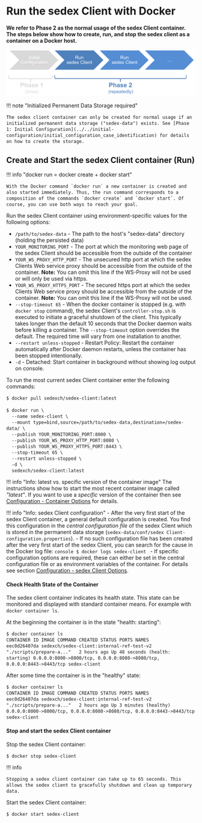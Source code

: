 # Run the sedex Client with Docker 

**We refer to Phase 2 as the normal usage of the sedex Client container. The steps below show how to create, run, and stop the sedex client as a container on a Docker host.**



![Phase 2: Run the container](/assets/v6/phase-2.png)


!!! note "Initialized Permanent Data Storage required"

    The sedex client container can only be created for normal usage if an initialized permanent data storage ("sedex-data") exists. See [Phase 1: Initial Configuration](../../initial-configuration/initial_configuration_case_identification) for details on how to create the storage.


## Create and Start the sedex Client container (Run)

!!! info "docker run = docker create + docker start"

    With the Docker command `docker run` a new container is created and also started immediately. Thus, the run command corresponds to a composition of the commands `docker create` and `docker start`. Of course, you can use both ways to reach your goal.

Run the sedex Client container using environment-specific values for the following options:

- `/path/to/sedex-data` - The path to the host's "sedex-data" directory (holding the persisted data)
- `YOUR_MONITORING_PORT` - The port at which the monitoring web page of the sedex Client should be accessible from the outside of the container
- `YOUR_WS_PROXY_HTTP_PORT` - The unsecured http port at which the sedex Clients Web service proxy should be accessible from the outside of the
  container. **Note:** You can omit this line if the WS-Proxy will not be used or will only be used via https.
- `YOUR_WS_PROXY_HTTPS_PORT` - The secured https port at which the sedex Clients Web service proxy should be accessible from the outside of the
  container. **Note:** You can omit this line if the WS-Proxy will not be used.
- `--stop-timeout 65` - When the docker container is stopped (e.g. with `docker stop` command), the sedex Client's `controller-stop.sh` is executed to initiate a graceful shutdown of the client. This typically takes longer than the default 10 seconds that the Docker daemon waits before killing a container.
  The `--stop-timeout` option overrides the default. The required time will vary from one installation to another.
- `--restart unless-stopped` - Restart Policy: Restart the container automatically after Docker daemon restarts, unless the container has been stopped intentionally. 
- `-d` - Detached: Start container in background without showing log output on console.

<!-- Start a new section to get Markdown to consider the following as code and not part of the list... -->

To run the most current sedex Client container enter the following commands:
```console
$ docker pull sedexch/sedex-client:latest

$ docker run \
  --name sedex-client \
  --mount type=bind,source=/path/to/sedex-data,destination=/sedex-data/ \
  --publish YOUR_MONITORING_PORT:8000 \
  --publish YOUR_WS_PROXY_HTTP_PORT:8080 \
  --publish YOUR_WS_PROXY_HTTPS_PORT:8443 \
  --stop-timeout 65 \
  --restart unless-stopped \
  -d \
  sedexch/sedex-client:latest
```

!!! info "Info: latest vs. specific version of the container image"
    The instructions show how to start the most recent container image called *"latest"*.
    If you want to use a *specific* version of the container then see [Configuration - Container Options](../../configuration/container-options) for details.

!!! info "Info: sedex Client configuration"
    - After the very first start of the sedex Client container, a general default configuration is created. You find this configuration in the *central configuration file* of the sedex Client which is stored in the permanent data storage (`sedex-data/conf/sedex Client-configuration.properties`). 
    - If no such configuration file has been created after the very first start of the sedex Client, you can search for the cause in the Docker log file:
    ```console
    $ docker logs sedex-client
    ```
    - If specific configuration options are required, these can either be set in the central configuration file or as environment variables of the container. For details see section [Configuration - sedex Client Options](../../configuration/sedex-client-options).


#### Check Health State of the Container

The sedex client container indicates its health state. This state can be monitored and displayed with standard container means. For example with `docker container ls`.

At the beginning the container is in the state "health: starting":
```
$ docker container ls
CONTAINER ID IMAGE COMMAND CREATED STATUS PORTS NAMES
eec0d26407da sedexch/sedex-client:internal-ref-test-v2 "./scripts/prepare-a..."   2 hours ago Up 48 seconds (health: starting) 0.0.0.0:8000->8000/tcp, 0.0.0.0:8080->8080/tcp, 0.0.0.0:8443->8443/tcp sedex-client
```

After some time the container is in the "healthy" state:
```
$ docker container ls
CONTAINER ID IMAGE COMMAND CREATED STATUS PORTS NAMES
eec0d26407da sedexch/sedex-client:internal-ref-test-v2 "./scripts/prepare-a..."   2 hours ago Up 3 minutes (healthy) 0.0.0.0:8000->8000/tcp, 0.0.0.0:8080->8080/tcp, 0.0.0.0:8443->8443/tcp sedex-client
```

    

#### Stop and start the sedex Client container

Stop the sedex Client container:
```console
$ docker stop sedex-client
```

!!! info

    Stopping a sedex client container can take up to 65 seconds. This allows the sedex client to gracefully shutdown and clean up temporary data.

Start the sedex Client container:
```console
$ docker start sedex-client
```

